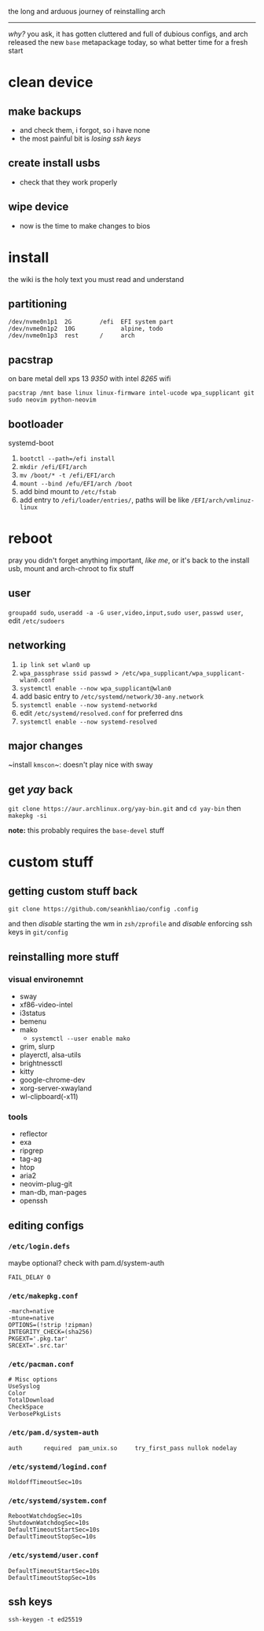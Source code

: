 the long and arduous journey of reinstalling arch

---

*why?*
you ask,
it has gotten cluttered and full of dubious configs,
and arch released the new `base` metapackage today,
so what better time for a fresh start

# clean device

## make backups

  - and check them, i forgot, so i have none
  - the most painful bit is *losing ssh keys*

## create install usbs

  - check that they work properly

## wipe device

  - now is the time to make changes to bios

# install

the wiki is the holy text you must read and understand

## partitioning

```
/dev/nvme0n1p1  2G        /efi  EFI system part
/dev/nvme0n1p2  10G             alpine, todo
/dev/nvme0n1p3  rest      /     arch
```

## pacstrap

on bare metal dell xps 13 *9350* with intel *8265* wifi

```
pacstrap /mnt base linux linux-firmware intel-ucode wpa_supplicant git sudo neovim python-neovim
```

## bootloader

systemd-boot

1. `bootctl --path=/efi install`
2. `mkdir /efi/EFI/arch`
3. `mv /boot/* -t /efi/EFI/arch`
4. `mount --bind /efu/EFI/arch /boot`
5. add bind mount to `/etc/fstab`
6. add entry to `/efi/loader/entries/`, paths will be like `/EFI/arch/vmlinuz-linux`

# reboot

pray you didn't forget anything important, 
*like me*,
or it's back to the install usb, mount and arch-chroot to fix stuff

## user

`groupadd sudo`, `useradd -a -G user,video,input,sudo user`, `passwd user`, edit `/etc/sudoers`

## networking

1. `ip link set wlan0 up`
2. `wpa_passphrase ssid passwd > /etc/wpa_supplicant/wpa_supplicant-wlan0.conf`
3. `systemctl enable --now wpa_supplicant@wlan0`
4. add basic entry to `/etc/systemd/network/30-any.network`
5. `systemctl enable --now systemd-networkd`
6. edit `/etc/systemd/resolved.conf` for preferred dns
7. `systemctl enable --now systemd-resolved` 

## major changes

~install `kmscon`~: doesn't play nice with sway

## get *yay* back

`git clone https://aur.archlinux.org/yay-bin.git` 
and `cd yay-bin` 
then `makepkg -si`

**note:** this probably requires the `base-devel` stuff

# custom stuff

## getting custom stuff back

`git clone https://github.com/seankhliao/config .config`

and then *disable* starting the wm in `zsh/zprofile` 
and *disable* enforcing ssh keys in `git/config`

## reinstalling more stuff

### visual environemnt
  - sway
  - xf86-video-intel
  - i3status
  - bemenu
  - mako
    - `systemctl --user enable mako`
  - grim, slurp
  - playerctl, alsa-utils
  - brightnessctl
  - kitty
  - google-chrome-dev
  - xorg-server-xwayland
  - wl-clipboard(-x11)

### tools
  - reflector
  - exa
  - ripgrep
  - tag-ag
  - htop
  - aria2
  - neovim-plug-git
  - man-db, man-pages
  - openssh

## editing configs

### `/etc/login.defs`
maybe optional? check with pam.d/system-auth
```
FAIL_DELAY 0
```

### `/etc/makepkg.conf`
```
-march=native
-mtune=native
OPTIONS=(!strip !zipman)
INTEGRITY_CHECK=(sha256)
PKGEXT='.pkg.tar'
SRCEXT='.src.tar'
```

### `/etc/pacman.conf`
```
# Misc options
UseSyslog
Color
TotalDownload
CheckSpace
VerbosePkgLists
```

### `/etc/pam.d/system-auth`
```
auth      required  pam_unix.so     try_first_pass nullok nodelay
```

### `/etc/systemd/logind.conf`
```
HoldoffTimeoutSec=10s
```

### `/etc/systemd/system.conf`
```
RebootWatchdogSec=10s
ShutdownWatchdogSec=10s
DefaultTimeoutStartSec=10s
DefaultTimeoutStopSec=10s
```
### `/etc/systemd/user.conf`
```
DefaultTimeoutStartSec=10s
DefaultTimeoutStopSec=10s
```

## ssh keys

```
ssh-keygen -t ed25519
```
